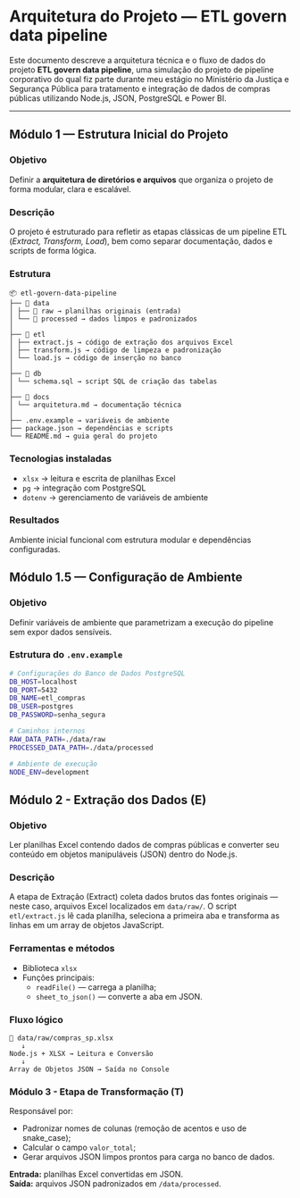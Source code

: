 # Arquitetura do Projeto — ETL govern data pipeline

Este documento descreve a arquitetura técnica e o fluxo de dados do projeto **ETL govern data pipeline**, uma simulação do projeto de pipeline corporativo do qual fiz parte durante meu estágio no Ministério da Justiça e Segurança Pública para tratamento e integração de dados de compras públicas utilizando Node.js, JSON, PostgreSQL e Power BI.

---

## Módulo 1 — Estrutura Inicial do Projeto

### Objetivo

Definir a **arquitetura de diretórios e arquivos** que organiza o projeto de forma modular, clara e escalável.

### Descrição

O projeto é estruturado para refletir as etapas clássicas de um pipeline ETL (_Extract, Transform, Load_), bem como separar documentação, dados e scripts de forma lógica.

### Estrutura

```text
📦 etl-govern-data-pipeline
├── 📁 data
│ ├── 📁 raw → planilhas originais (entrada)
│ └── 📁 processed → dados limpos e padronizados
│
├── 📁 etl
│ ├── extract.js → código de extração dos arquivos Excel
│ ├── transform.js → código de limpeza e padronização
│ └── load.js → código de inserção no banco
│
├── 📁 db
│ └── schema.sql → script SQL de criação das tabelas
│
├── 📁 docs
│ └── arquitetura.md → documentação técnica
│
├── .env.example → variáveis de ambiente
├── package.json → dependências e scripts
└── README.md → guia geral do projeto
```

### Tecnologias instaladas

- `xlsx` → leitura e escrita de planilhas Excel
- `pg` → integração com PostgreSQL
- `dotenv` → gerenciamento de variáveis de ambiente

### Resultados

Ambiente inicial funcional com estrutura modular e dependências configuradas.

## Módulo 1.5 — Configuração de Ambiente

### Objetivo

Definir variáveis de ambiente que parametrizam a execução do pipeline sem expor dados sensíveis.

### Estrutura do `.env.example`

```bash
# Configurações do Banco de Dados PostgreSQL
DB_HOST=localhost
DB_PORT=5432
DB_NAME=etl_compras
DB_USER=postgres
DB_PASSWORD=senha_segura

# Caminhos internos
RAW_DATA_PATH=./data/raw
PROCESSED_DATA_PATH=./data/processed

# Ambiente de execução
NODE_ENV=development
```

## Módulo 2 - Extração dos Dados (E)

### Objetivo

Ler planilhas Excel contendo dados de compras públicas e converter seu conteúdo em objetos manipuláveis (JSON) dentro do Node.js.

### Descrição

A etapa de Extração (Extract) coleta dados brutos das fontes originais — neste caso, arquivos Excel localizados em `data/raw/`.
O script `etl/extract.js` lê cada planilha, seleciona a primeira aba e transforma as linhas em um array de objetos JavaScript.

### Ferramentas e métodos

- Biblioteca `xlsx`
- Funções principais:
  - `readFile()` — carrega a planilha;
  - `sheet_to_json()` — converte a aba em JSON.

### Fluxo lógico

```text
📁 data/raw/compras_sp.xlsx
   ↓
Node.js + XLSX → Leitura e Conversão
   ↓
Array de Objetos JSON → Saída no Console
```

### Módulo 3 - Etapa de Transformação (T)

Responsável por:

- Padronizar nomes de colunas (remoção de acentos e uso de snake_case);
- Calcular o campo `valor_total`;
- Gerar arquivos JSON limpos prontos para carga no banco de dados.

**Entrada:** planilhas Excel convertidas em JSON.  
**Saída:** arquivos JSON padronizados em `/data/processed`.
